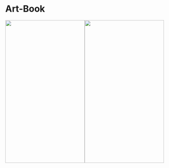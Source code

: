 # Art-Book
<img src ="https://user-images.githubusercontent.com/63428250/128347092-aa5483ab-1ef2-4148-a64f-111474aba35b.png" width = "250" height="450"/><img src ="https://user-images.githubusercontent.com/63428250/128347092-aa5483ab-1ef2-4148-a64f-111474aba35b.png" width = "250" height="450"/>
